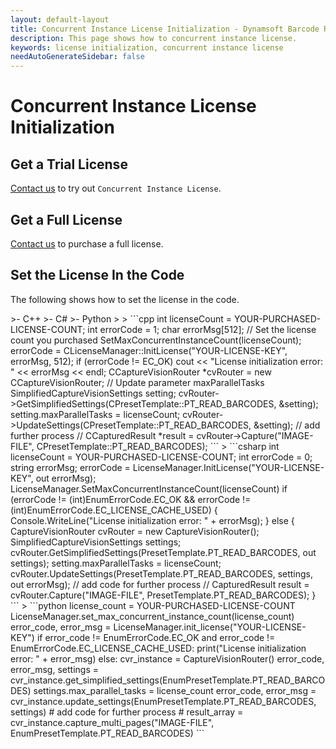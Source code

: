 ```yaml
---
layout: default-layout
title: Concurrent Instance License Initialization - Dynamsoft Barcode Reader Licensing
description: This page shows how to concurrent instance license.
keywords: license initialization, concurrent instance license
needAutoGenerateSidebar: false
---
```


# Concurrent Instance License Initialization

## Get a Trial License

<a href="https://www.dynamsoft.com/company/contact" target="_blank">Contact us</a> to try out `Concurrent Instance License`.

## Get a Full License

<a href="https://www.dynamsoft.com/company/contact" target="_blank">Contact us</a> to purchase a full license.

## Set the License In the Code

The following shows how to set the license in the code.

<div class="sample-code-prefix template2"></div>
   >- C++
   >- C#
   >- Python
   >
>
```cpp
    int licenseCount = YOUR-PURCHASED-LICENSE-COUNT;
    int errorCode = 1;
    char errorMsg[512];
    // Set the license count you purchased
    SetMaxConcurrentInstanceCount(licenseCount);
    errorCode = CLicenseManager::InitLicense("YOUR-LICENSE-KEY", errorMsg, 512);
    if (errorCode != EC_OK)
        cout << "License initialization error: " << errorMsg << endl;
    CCaptureVisionRouter *cvRouter = new CCaptureVisionRouter;
    // Update parameter maxParallelTasks
    SimplifiedCaptureVisionSettings setting;
    cvRouter->GetSimplifiedSettings(CPresetTemplate::PT_READ_BARCODES, &setting);
    setting.maxParallelTasks = licenseCount;
    cvRouter->UpdateSettings(CPresetTemplate::PT_READ_BARCODES, &setting);
    // add further process
    // CCapturedResult *result = cvRouter->Capture("IMAGE-FILE", CPresetTemplate::PT_READ_BARCODES);
```
>
```csharp
    int licenseCount = YOUR-PURCHASED-LICENSE-COUNT;
    int errorCode = 0;
    string errorMsg;
    errorCode = LicenseManager.InitLicense("YOUR-LICENSE-KEY", out errorMsg);
    LicenseManager.SetMaxConcurrentInstanceCount(licenseCount)
    if (errorCode != (int)EnumErrorCode.EC_OK && errorCode != (int)EnumErrorCode.EC_LICENSE_CACHE_USED)
    {
        Console.WriteLine("License initialization error: " + errorMsg);
    }
    else
    {
        CaptureVisionRouter cvRouter = new CaptureVisionRouter();
        SimplifiedCaptureVisionSettings settings;
        cvRouter.GetSimplifiedSettings(PresetTemplate.PT_READ_BARCODES, out settings);
        setting.maxParallelTasks = licenseCount;
        cvRouter.UpdateSettings(PresetTemplate.PT_READ_BARCODES, settings, out errorMsg);
        // add code for further process
        // CapturedResult result = cvRouter.Capture("IMAGE-FILE", PresetTemplate.PT_READ_BARCODES);
    }
```
>
```python
license_count = YOUR-PURCHASED-LICENSE-COUNT
LicenseManager.set_max_concurrent_instance_count(license_count)
error_code, error_msg = LicenseManager.init_license("YOUR-LICENSE-KEY")
if error_code != EnumErrorCode.EC_OK and error_code != EnumErrorCode.EC_LICENSE_CACHE_USED:
    print("License initialization error: " + error_msg)
else:
    cvr_instance = CaptureVisionRouter()
    error_code, error_msg, settings = cvr_instance.get_simplified_settings(EnumPresetTemplate.PT_READ_BARCODES)
    settings.max_parallel_tasks = license_count
    error_code, error_msg = cvr_instance.update_settings(EnumPresetTemplate.PT_READ_BARCODES, settings)
    # add code for further process
    # result_array = cvr_instance.capture_multi_pages("IMAGE-FILE", EnumPresetTemplate.PT_READ_BARCODES)
```
